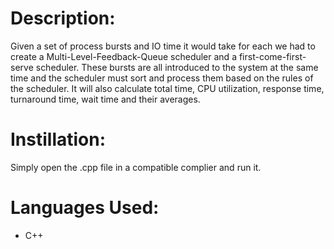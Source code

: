 # Description:
Given a set of process bursts and IO time it would take for each we had to create a Multi-Level-Feedback-Queue scheduler and a first-come-first-serve scheduler.  These bursts are all introduced to the system at the same time and the scheduler must sort and process them based on the rules of the scheduler. It will also calculate total time, CPU utilization, response time, turnaround time, wait time and their averages.

# Instillation:
Simply open the .cpp file in a compatible complier and run it.

# Languages Used:
- C++
